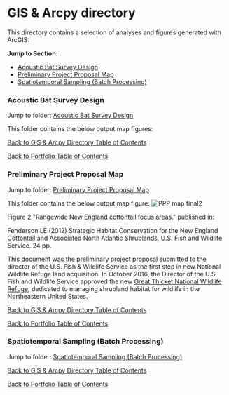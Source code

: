 # GIS & Arcpy directory

This directory contains a selection of analyses and figures generated with ArcGIS:

**Jump to Section:**

- [Acoustic Bat Survey Design](#acoustic-bat-survey-design)
- [Preliminary Project Proposal Map](#preliminary-project-proposal-map)
- [Spatiotemporal Sampling (Batch Processing)](#spatiotemporal-sampling-batch-processing)

### Acoustic Bat Survey Design
Jump to folder: [Acoustic Bat Survey Design](Acoustic%20Bat%20Survey%20Design)

This folder contains the below output map figures:

[Back to GIS & Arcpy Directory Table of Contents](https://github.com/LEFenderson/Portfolio/tree/main/GIS%20&%20Arcpy)

[Back to Portfolio Table of Contents](https://github.com/LEFenderson/Portfolio/blob/main/README.md#portfolio)

### Preliminary Project Proposal Map
Jump to folder: [Preliminary Project Proposal Map](Preliminary%20Project%20Proposal%20Map)

This folder contains the below output map figure:
![PPP map final2](https://github.com/LEFenderson/Portfolio/assets/49617364/05e3836e-f9f6-4f06-bbfb-223808ef39ce)

Figure 2 "Rangewide New England cottontail focus areas." published in:

Fenderson LE (2012) Strategic Habitat Conservation for the New England Cottontail and Associated North Atlantic Shrublands, U.S. Fish and Wildlife Service. 24 pp.

This document was the preliminary project proposal submitted to the director of the U.S. Fish & Wildlife Service as the first step in new National Wildlife Refuge land acquisition. In October 2016, the Director of the U.S. Fish and Wildlife Service approved the new [Great Thicket National Wildlife Refuge](https://www.fws.gov/refuge/great-thicket), dedicated to managing shrubland habitat for wildlife in the Northeastern United States.

[Back to GIS & Arcpy Directory Table of Contents](https://github.com/LEFenderson/Portfolio/tree/main/GIS%20&%20Arcpy)

[Back to Portfolio Table of Contents](https://github.com/LEFenderson/Portfolio/blob/main/README.md#portfolio)

### Spatiotemporal Sampling (Batch Processing)
Jump to folder: [Spatiotemporal Sampling (Batch Processing)](Spatiotemporal%20Sampling%20(Batch%20Processing))


[Back to GIS & Arcpy Directory Table of Contents](https://github.com/LEFenderson/Portfolio/tree/main/GIS%20&%20Arcpy)

[Back to Portfolio Table of Contents](https://github.com/LEFenderson/Portfolio/blob/main/README.md#portfolio)
